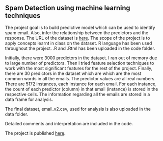 ## Spam Detection using machine learning techniques ##

The project goal is to build predictive model which can be used to identify spam email. Also, infer the relationship between the predictors and the response. The URL of the dataset is [here](https://www.kaggle.com/balaka18/email-spam-classification-dataset-csv). The scope of the project is to apply concepts learnt in class on the dataset. R language has been used throughout the project. .R and .Rtml has been uploaded in the code folder.

Initially, there were 3000 predictors in the dataset. I ran out of memory due to large number of predictors. Then I tried feature selection techniques to work with the most significant features for the rest of the project. Finally, there are 30 predictors in the dataset which are which are the most common words in all the emails. The predictor values are all real numbers. There are 5172 instances, each instance for each email. For each instance, the count of each predictor (column) in that email (instance) is stored in the respective cells. The information regarding all the emails are stored in a data frame for analysis. 

The final dataset, email_v2.csv, used for analysis is also uploaded in the data folder.

Detailed comments and interpretation are included in the code.

The project is published [here](https://rpubs.com/redwanwalid/spam-detection).
